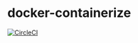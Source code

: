 # docker-containerize
[![CircleCI](https://dl.circleci.com/status-badge/img/gh/olufunbi/docker-containerize/tree/master.svg?style=svg)](https://dl.circleci.com/status-badge/redirect/gh/olufunbi/docker-containerize/tree/master)
